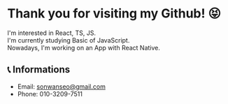 # Thank you for visiting my Github! 😝

I'm interested in React, TS, JS.  
I'm currently studying Basic of JavaScript.  
Nowadays, I'm working on an App with React Native.

## 📞 Informations
- Email: sonwanseo@gmail.com
- Phone: 010-3209-7511
